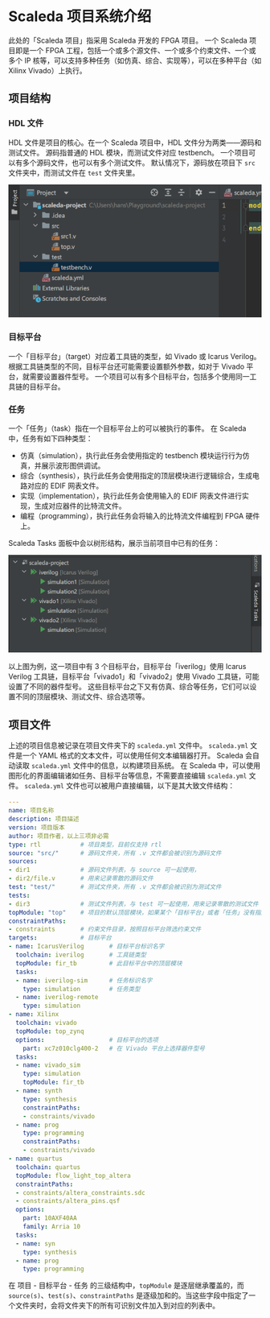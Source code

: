 # Scaleda 项目系统介绍

此处的「Scaleda 项目」指采用 Scaleda 开发的 FPGA 项目。
一个 Scaleda 项目即是一个 FPGA 工程，包括一个或多个源文件、一个或多个约束文件、一个或多个 IP 核等，可以支持多种任务（如仿真、综合、实现等），可以在多种平台（如 Xilinx Vivado）上执行。

## 项目结构

### HDL 文件

HDL 文件是项目的核心。在一个 Scaleda 项目中，HDL 文件分为两类——源码和测试文件。
源码指普通的 HDL 模块，而测试文件对应 testbench。
一个项目可以有多个源码文件，也可以有多个测试文件。
默认情况下，源码放在项目下 `src` 文件夹中，而测试文件在 `test` 文件夹里。

![HDL 文件](images/hdl.png)

### 目标平台

一个「目标平台」（target）对应着工具链的类型，如 Vivado 或 Icarus Verilog。
根据工具链类型的不同，目标平台还可能需要设置额外参数，如对于 Vivado 平台，就需要设置器件型号。
一个项目可以有多个目标平台，包括多个使用同一工具链的目标平台。

### 任务

一个「任务」（task）指在一个目标平台上的可以被执行的事件。
在 Scaleda 中，任务有如下四种类型：

- 仿真（simulation），执行此任务会使用指定的 testbench 模块运行行为仿真，并展示波形图供调试。
- 综合（synthesis），执行此任务会使用指定的顶层模块进行逻辑综合，生成电路对应的 EDIF 网表文件。
- 实现（implementation），执行此任务会使用输入的 EDIF 网表文件进行实现，生成对应器件的比特流文件。
- 编程（programming），执行此任务会将输入的比特流文件编程到 FPGA 硬件上。 

Scaleda Tasks 面板中会以树形结构，展示当前项目中已有的任务：

![任务](images/tasks.png)

以上图为例，这一项目中有 3 个目标平台，目标平台「iverilog」使用 Icarus Verilog 工具链，目标平台「vivado1」和「vivado2」使用 Vivado 工具链，可能设置了不同的器件型号。
这些目标平台之下又有仿真、综合等任务，它们可以设置不同的顶层模块、测试文件、综合选项等。

## 项目文件

上述的项目信息被记录在项目文件夹下的 `scaleda.yml` 文件中。
`scaleda.yml` 文件是一个 YAML 格式的文本文件，可以使用任何文本编辑器打开。
Scaleda 会自动读取 `scaleda.yml` 文件中的信息，以构建项目系统。
在 Scaleda 中，可以使用图形化的界面编辑诸如任务、目标平台等信息，不需要直接编辑 `scaleda.yml` 文件。
`scaleda.yml` 文件也可以被用户直接编辑，以下是其大致文件结构：

```yaml
---
name: 项目名称
description: 项目描述
version: 项目版本
author: 项目作者，以上三项非必需
type: rtl           # 项目类型，目前仅支持 rtl
source: "src/"      # 源码文件夹，所有 .v 文件都会被识别为源码文件
sources: 
- dir1              # 源码文件列表，与 source 可一起使用，
- dir2/file.v       # 用来记录零散的源码文件
test: "test/"       # 测试文件夹，所有 .v 文件都会被识别为测试文件
tests: 
- dir3              # 测试文件列表，与 test 可一起使用，用来记录零散的测试文件
topModule: "top"    # 项目的默认顶层模块，如果某个「目标平台」或者「任务」没有指定顶层模块，就会使用此处的默认值，可以不设置
constraintPaths: 
- constraints       # 约束文件目录，按照目标平台筛选约束文件
targets:            # 目标平台
- name: IcarusVerilog       # 目标平台标识名字
  toolchain: iverilog       # 工具链类型
  topModule: fir_tb         # 此目标平台中的顶层模块
  tasks:
  - name: iverilog-sim      # 任务标识名字
    type: simulation        # 任务类型
  - name: iverilog-remote
    type: simulation
- name: Xilinx
  toolchain: vivado
  topModule: top_zynq
  options:                  # 目标平台的选项
    part: xc7z010clg400-2   # 在 Vivado 平台上选择器件型号
  tasks:
  - name: vivado_sim
    type: simulation
    topModule: fir_tb
  - name: synth
    type: synthesis
    constraintPaths:
    - constraints/vivado
  - name: prog
    type: programming
    constraintPaths:
    - constraints/vivado
- name: quartus
  toolchain: quartus
  topModule: flow_light_top_altera
  constraintPaths:
  - constraints/altera_constraints.sdc
  - constraints/altera_pins.qsf
  options:
    part: 10AXF40AA
    family: Arria 10
  tasks:
  - name: syn
    type: synthesis
  - name: prog
    type: programming
```


在 项目 - 目标平台 - 任务 的三级结构中，`topModule` 是逐层继承覆盖的，而 `source(s)`、`test(s)`、`constraintPaths` 是逐级加和的。当这些字段中指定了一个文件夹时，会将文件夹下的所有可识别文件加入到对应的列表中。